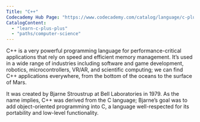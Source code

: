 ```yaml
---
Title: "C++"
Codecademy Hub Page: "https://www.codecademy.com/catalog/language/c-plus-plus"
CatalogContent:
  - "learn-c-plus-plus"
  - "paths/computer-science"
---
```


C++ is a very powerful programming language for performance-critical applications that rely on speed and efficient memory management. It’s used in a wide range of industries including software and game development, robotics, microcontrollers, VR/AR, and scientific computing; we can find C++ applications everywhere, from the bottom of the oceans to the surface of Mars.

It was created by Bjarne Stroustrup at Bell Laboratories in 1979. As the name implies, C++ was derived from the C language; Bjarne’s goal was to add object-oriented programming into C, a language well-respected for its portability and low-level functionality.

